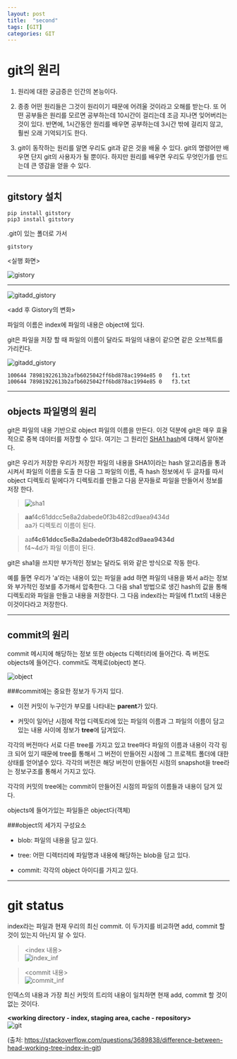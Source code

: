 ```yaml
---
layout: post
title:  "second"
tags: [GIT]
categories: GIT
---
```


git의 원리
=========
1. 원리에 대한 궁금증은 인간의 본능이다.

2. 종종 어떤 원리들은 그것이 원리이기 때문에 어려울 것이라고 오해를 받는다. 또 어떤 공부들은 원리를 모르면 공부하는데 10시간이 걸리는데 조금 지나면 잊어버리는 것이 있다. 반면에, 1시간동안 원리를 배우면 공부하는데 3시간 밖에 걸리지 않고, 훨씬 오래 기억되기도 한다.

3. git이 동작하는 원리를 알면 우리도 git과 같은 것을 배울 수 있다. git의 명령어만 배우면 단지 git의 사용자가 될 뿐이다. 하지만 원리를 배우면 우리도 무엇인가를 만드는데 큰 영감을 얻을 수 있다.

---
gitstory 설치
-------------

```
pip install gitstory
pip3 install gitstory
```  

.git이 있는 폴더로 가서  

```
gitstory
```  

<실행 화면>  

![gistory](/images/gitfth/gitstory.png)   

---

![gitadd_gistory](/images/gitfth/gitadd_gistory.png)  

<add 후 Gistory의 변화>  

파일의 이름은 index에 파일의 내용은 object에 있다.

git은 파일을 저장 할 때 파일의 이름이 달라도 파일의 내용이 같으면 같은 오브젝트를 가리킨다.

![gitadd_gistory](/images/gitfth/copy.png)  

```
100644 78981922613b2afb6025042ff6bd878ac1994e85 0	f1.txt
100644 78981922613b2afb6025042ff6bd878ac1994e85 0	f3.txt
```

---
objects 파일명의 원리
--------------------

git은 파일의 내용 기반으로 object 파일의 이름을 만든다. 이것 덕분에 git은 매우 효율적으로 중복 데이터를 저장할 수 있다. 여기는 그 원리인 [SHA1 hash](http://www.sha1-online.com/)에 대해서 알아본다.

git은 우리가 저장한 우리가 저장한 파일의 내용을 SHA1이라는 hash 알고리즘을 통과시켜서 파일의 이름을 도출 한 다음 그 파일의 이름, 즉 hash 정보에서 두 글자를 따서 object 디렉토리 밑에다가 디렉토리를 만들고 다음 문자들로 파일을 만들어서 정보를 저장 한다.

  >![sha1](/images/gitfth/sha1.png)  

  >**aa**f4c61ddcc5e8a2dabede0f3b482cd9aea9434d   
  >aa가 디렉토리 이름이 된다.  

  >aa**f4c61ddcc5e8a2dabede0f3b482cd9aea9434d**  
  >f4~4d가 파일 이름이 된다.

git은 sha1을 쓰지만 부가적인 정보는 달라도 위와 같은 방식으로 작동 한다.  

예를 들면 우리가 'a'라는 내용이 있는 파일을 add 하면 파일의 내용을 봐서 a라는 정보와 부가적인 정보를 추가해서 압축한다. 그 다음 sha1 방법으로 생긴 hash의 값을 통해 디렉토리와 파일을 만들고 내용을 저장한다. 그 다음 index라는 파일에 f1.txt의 내용은 이것이다라고 저장한다.

---
commit의 원리
------------

commit 메시지에 해당하는 정보 또한 objects 디렉터리에 들어간다. 즉 버전도 objects에 들어간다. commit도 객체로(object) 본다.

![object](/images/gitfth/object.png)  

###commit에는 중요한 정보가 두가지 있다.  

 - 이전 커밋이 누구인가 부모를 나타내는 **parent**가 있다.

 - 커밋이 일어난 시점에 작업 디렉토리에 있는 파일의 이름과 그 파일의 이름이 담고있는 내용 사이에 정보가 **tree**에 담겨있다.  

 각각의 버전마다 서로 다른 tree를 가지고 있고 tree마다 파일의 이름과 내용이 각각 링크 되어 있기 때문에 tree를 통해서 그 버전이 만들어진 시점에 그 프로젝트 폴더에 대한 상태를 얻어낼수 있다. 각각의 버전은 해당 버전이 만들어진 시점의 snapshot을 tree라는 정보구조를 통해서 가지고 있다.  

각각의 커밋의 tree에는 commit이 만들어진 시점의 파일의 이름들과 내용이 담겨 있다.

objects에 들어가있는 파일들은 object다(객체)

###object의 세가지 구성요소  

- blob: 파일의 내용을 담고 있다.

- tree: 어떤 디렉터리에 파일명과 내용에 해당하는 blob을 담고 있다.

- commit: 각각의 object 아이디를 가지고 있다.

---
git status
===========


index라는 파일과 현재 우리의 최신 commit. 이 두가지를 비교하면 add, commit 할 것이 있는지 아닌지 알 수 있다.
>\<index 내용>  
>![index_inf](/images/gitfth/index_inf.png)   

>\<commit 내용>  
>![commit_inf](/images/gitfth/commit_inf.png)

인덱스의 내용과 가장 최신 커밋의 트리의 내용이 일치하면 현재 add, commit 할 것이 없는 것이다.  

**<working directory - index, staging area, cache - repository>**   
  ![git](https://i.stack.imgur.com/caci5.png)  

  (출처: https://stackoverflow.com/questions/3689838/difference-between-head-working-tree-index-in-git)
